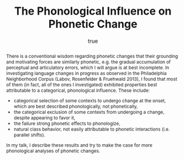 ---
layout: paper
title: "The Phonological Influence on Phonetic Change"
year: 2014
author: [ { name: "Josef Fruehwald", url: "jofrhwld.github.io" }]
abstract: "There is a conventional wisdom regarding phonetic changes that their grounding and motivating forces are similarly phonetic, e.g. the gradual accumulation of perceptual and articulatory errors, which I will argue is at best incomplete. In investigating language changes in progress as observed in the Philadelphia Neighborhood Corpus (Labov, Rosenfelder & Fruehwald 2013), I found that most of them (in fact, all of the ones I investigated) exhibited properties best attributable to a categorical, phonological influence. These include:
<ul>
<li>categorical selection of some contexts to undergo change at the onset, which are best described phonologically, not phonetically,</li>
<li>the categorical exclusion of some contexts from undergoing a change, despite appearing to favor it,</li>
<li>the failure strong phonetic effects to phonologize,</li>
<li>natural class behavior, not easily attributable to phonetic interactions (i.e. parallel shifts).</li>
</ul>

In my talk, I describe these results and try to make the case for more phonological analyses of phonetic changes.
"
presented: [{conf: "University of York"}]
published: []
docs: [{format: "HTML5 Slides", url: "/papers/york_2014/", local: true }]
categories: [italk]
display-category: "Invited Talk"
comments: true
---